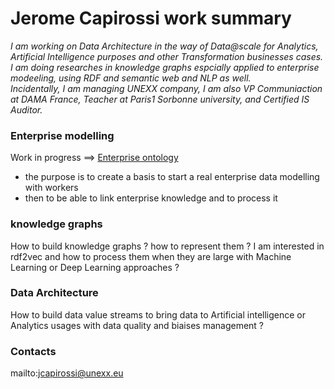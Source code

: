 # Jerome Capirossi work summary


*I am working on Data Architecture in the way of Data@scale for Analytics, Artificial Intelligence purposes and other Transformation businesses cases.*  
*I am doing researches in knowledge graphs espcially applied to enterprise modeeling, using RDF and semantic web and NLP as well.*   
*Incidentally, I am managing UNEXX company, I am also VP Communiaction at DAMA France, Teacher at Paris1 Sorbonne university, and Certified IS Auditor.*  

### Enterprise modelling
Work in progress ==> [Enterprise ontology](https://webprotege.stanford.edu/#projects/367c9619-d001-4dc2-b823-4064d9db8503/sharing)
* the purpose is to create a basis to start a real enterprise data modelling with workers
* then to be able to link enterprise knowledge and to process it

### knowledge graphs
How to build knowledge graphs ? how to represent them ? I am interested in rdf2vec
and how to process them when they are large with Machine Learning or Deep Learning approaches ?

### Data Architecture
How to build data value streams to bring data to Artificial intelligence or Analytics usages with data quality and biaises management ?

### Contacts
mailto:jcapirossi@unexx.eu
